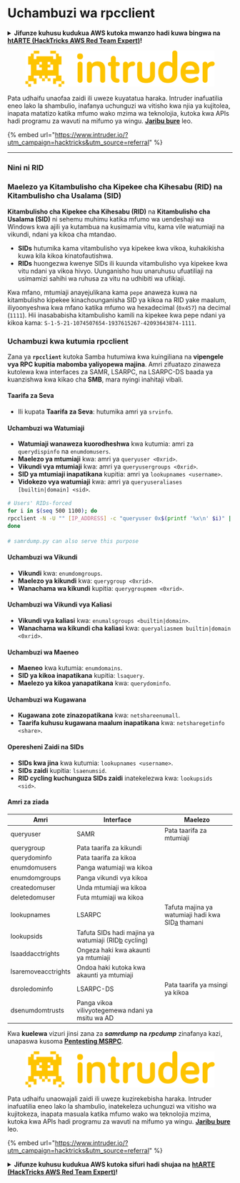 # Uchambuzi wa rpcclient

<details>

<summary><strong>Jifunze kuhusu kudukua AWS kutoka mwanzo hadi kuwa bingwa na</strong> <a href="https://training.hacktricks.xyz/courses/arte"><strong>htARTE (HackTricks AWS Red Team Expert)</strong></a><strong>!</strong></summary>

* Je, unafanya kazi katika **kampuni ya usalama wa mtandao**? Je, ungependa kuona **kampuni yako ikionekana katika HackTricks**? Au ungependa kupata ufikiaji wa **toleo jipya zaidi la PEASS au kupakua HackTricks kwa muundo wa PDF**? Angalia [**MPANGO WA KUJIUNGA**](https://github.com/sponsors/carlospolop)!
* Gundua [**Familia ya PEASS**](https://opensea.io/collection/the-peass-family), mkusanyiko wetu wa [**NFTs**](https://opensea.io/collection/the-peass-family) maalum
* Pata [**swag rasmi ya PEASS & HackTricks**](https://peass.creator-spring.com)
* **Jiunge na** [**💬**](https://emojipedia.org/speech-balloon/) [**Kikundi cha Discord**](https://discord.gg/hRep4RUj7f) au [**kikundi cha telegram**](https://t.me/peass) au **nifuatilie** kwenye **Twitter** 🐦[**@carlospolopm**](https://twitter.com/hacktricks_live)**.**
* **Shiriki mbinu zako za kudukua kwa kuwasilisha PRs kwenye [repo ya hacktricks](https://github.com/carlospolop/hacktricks) na [repo ya hacktricks-cloud](https://github.com/carlospolop/hacktricks-cloud)**.

</details>

<figure><img src="/.gitbook/assets/image (675).png" alt=""><figcaption></figcaption></figure>

Pata udhaifu unaofaa zaidi ili uweze kuyatatua haraka. Intruder inafuatilia eneo lako la shambulio, inafanya uchunguzi wa vitisho kwa njia ya kujitolea, inapata matatizo katika mfumo wako mzima wa teknolojia, kutoka kwa APIs hadi programu za wavuti na mifumo ya wingu. [**Jaribu bure**](https://www.intruder.io/?utm\_source=referral\&utm\_campaign=hacktricks) leo.

{% embed url="https://www.intruder.io/?utm_campaign=hacktricks&utm_source=referral" %}

***

### **Nini ni RID**

### Maelezo ya Kitambulisho cha Kipekee cha Kihesabu (RID) na Kitambulisho cha Usalama (SID)

**Kitambulisho cha Kipekee cha Kihesabu (RID)** na **Kitambulisho cha Usalama (SID)** ni sehemu muhimu katika mfumo wa uendeshaji wa Windows kwa ajili ya kutambua na kusimamia vitu, kama vile watumiaji na vikundi, ndani ya kikoa cha mtandao.

- **SIDs** hutumika kama vitambulisho vya kipekee kwa vikoa, kuhakikisha kuwa kila kikoa kinatofautishwa.
- **RIDs** huongezwa kwenye SIDs ili kuunda vitambulisho vya kipekee kwa vitu ndani ya vikoa hivyo. Uunganisho huu unaruhusu ufuatiliaji na usimamizi sahihi wa ruhusa za vitu na udhibiti wa ufikiaji.

Kwa mfano, mtumiaji anayejulikana kama `pepe` anaweza kuwa na kitambulisho kipekee kinachounganisha SID ya kikoa na RID yake maalum, iliyoonyeshwa kwa mfano katika mfumo wa hexadecimal (`0x457`) na decimal (`1111`). Hii inasababisha kitambulisho kamili na kipekee kwa pepe ndani ya kikoa kama: `S-1-5-21-1074507654-1937615267-42093643874-1111`.


### **Uchambuzi kwa kutumia rpcclient**

Zana ya **`rpcclient`** kutoka Samba hutumiwa kwa kuingiliana na **vipengele vya RPC kupitia mabomba yaliyopewa majina**. Amri zifuatazo zinaweza kutolewa kwa interfaces za SAMR, LSARPC, na LSARPC-DS baada ya kuanzishwa kwa kikao cha **SMB**, mara nyingi inahitaji vibali.

#### Taarifa za Seva

* Ili kupata **Taarifa za Seva**: hutumika amri ya `srvinfo`.

#### Uchambuzi wa Watumiaji

* **Watumiaji wanaweza kuorodheshwa** kwa kutumia: amri za `querydispinfo` na `enumdomusers`.
* **Maelezo ya mtumiaji** kwa: amri ya `queryuser <0xrid>`.
* **Vikundi vya mtumiaji** kwa: amri ya `queryusergroups <0xrid>`.
* **SID ya mtumiaji inapatikana** kupitia: amri ya `lookupnames <username>`.
* **Vidokezo vya watumiaji** kwa: amri ya `queryuseraliases [builtin|domain] <sid>`.
```bash
# Users' RIDs-forced
for i in $(seq 500 1100); do
rpcclient -N -U "" [IP_ADDRESS] -c "queryuser 0x$(printf '%x\n' $i)" | grep "User Name\|user_rid\|group_rid" && echo "";
done

# samrdump.py can also serve this purpose
```
#### Uchambuzi wa Vikundi

* **Vikundi** kwa: `enumdomgroups`.
* **Maelezo ya kikundi** kwa: `querygroup <0xrid>`.
* **Wanachama wa kikundi** kupitia: `querygroupmem <0xrid>`.

#### Uchambuzi wa Vikundi vya Kaliasi

* **Vikundi vya kaliasi** kwa: `enumalsgroups <builtin|domain>`.
* **Wanachama wa kikundi cha kaliasi** kwa: `queryaliasmem builtin|domain <0xrid>`.

#### Uchambuzi wa Maeneo

* **Maeneo** kwa kutumia: `enumdomains`.
* **SID ya kikoa inapatikana** kupitia: `lsaquery`.
* **Maelezo ya kikoa yanapatikana** kwa: `querydominfo`.

#### Uchambuzi wa Kugawana

* **Kugawana zote zinazopatikana** kwa: `netshareenumall`.
* **Taarifa kuhusu kugawana maalum inapatikana** kwa: `netsharegetinfo <share>`.

#### Operesheni Zaidi na SIDs

* **SIDs kwa jina** kwa kutumia: `lookupnames <username>`.
* **SIDs zaidi** kupitia: `lsaenumsid`.
* **RID cycling kuchunguza SIDs zaidi** inatekelezwa kwa: `lookupsids <sid>`.

#### **Amri za ziada**

| **Amri**             | **Interface**                                                                                                                                     | **Maelezo**                                                                                                                               |
| ------------------- | ------------------------------------------------------------------------------------------------------------------------------------------------- | ----------------------------------------------------------------------------------------------------------------------------------------- |
| queryuser           | SAMR                                                                                                                                              | Pata taarifa za mtumiaji                                                                                                                 |
| querygroup          | Pata taarifa za kikundi                                                                                                                        |                                                                                                                                           |
| querydominfo        | Pata taarifa za kikoa                                                                                                                           |                                                                                                                                           |
| enumdomusers        | Panga watumiaji wa kikoa                                                                                                                         |                                                                                                                                           |
| enumdomgroups       | Panga vikundi vya kikoa                                                                                                                          |                                                                                                                                           |
| createdomuser       | Unda mtumiaji wa kikoa                                                                                                                           |                                                                                                                                           |
| deletedomuser       | Futa mtumiaji wa kikoa                                                                                                                           |                                                                                                                                           |
| lookupnames         | LSARPC                                                                                                                                            | Tafuta majina ya watumiaji hadi kwa SID[a](https://learning.oreilly.com/library/view/network-security-assessment/9781491911044/ch08.html#ch08fn8) thamani |
| lookupsids          | Tafuta SIDs hadi majina ya watumiaji (RID[b](https://learning.oreilly.com/library/view/network-security-assessment/9781491911044/ch08.html#ch08fn9) cycling) |                                                                                                                                           |
| lsaaddacctrights    | Ongeza haki kwa akaunti ya mtumiaji                                                                                                              |                                                                                                                                           |
| lsaremoveacctrights | Ondoa haki kutoka kwa akaunti ya mtumiaji                                                                                                         |                                                                                                                                           |
| dsroledominfo       | LSARPC-DS                                                                                                                                         | Pata taarifa ya msingi ya kikoa                                                                                                          |
| dsenumdomtrusts     | Panga vikoa vilivyotegemewa ndani ya msitu wa AD                                                                                                  |                                                                                                                                           |

Kwa **kuelewa** vizuri jinsi zana za _**samrdump**_ **na** _**rpcdump**_ zinafanya kazi, unapaswa kusoma [**Pentesting MSRPC**](../135-pentesting-msrpc.md).

<figure><img src="/.gitbook/assets/image (675).png" alt=""><figcaption></figcaption></figure>

Pata udhaifu unaowajali zaidi ili uweze kuzirekebisha haraka. Intruder inafuatilia eneo lako la shambulio, inatekeleza uchunguzi wa vitisho wa kujitokeza, inapata masuala katika mfumo wako wa teknolojia mzima, kutoka kwa APIs hadi programu za wavuti na mifumo ya wingu. [**Jaribu bure**](https://www.intruder.io/?utm\_source=referral\&utm\_campaign=hacktricks) leo.

{% embed url="https://www.intruder.io/?utm_campaign=hacktricks&utm_source=referral" %}


<details>

<summary><strong>Jifunze kuhusu kudukua AWS kutoka sifuri hadi shujaa na</strong> <a href="https://training.hacktricks.xyz/courses/arte"><strong>htARTE (HackTricks AWS Red Team Expert)</strong></a><strong>!</strong></summary>

* Je, unafanya kazi katika **kampuni ya usalama wa mtandao**? Je, ungependa kuona **kampuni yako inatangazwa katika HackTricks**? au ungependa kupata ufikiaji wa **toleo jipya zaidi la PEASS au kupakua HackTricks kwa PDF**? Angalia [**MPANGO WA KUJIUNGA**](https://github.com/sponsors/carlospolop)!
* Gundua [**The PEASS Family**](https://opensea.io/collection/the-peass-family), mkusanyiko wetu wa [**NFTs**](https://opensea.io/collection/the-peass-family) za kipekee
* Pata [**swag rasmi ya PEASS & HackTricks**](https://peass.creator-spring.com)
* **Jiunge na** [**💬**](https://emojipedia.org/speech-balloon/) [**Kikundi cha Discord**](https://discord.gg/hRep4RUj7f) au **kikundi cha telegram**](https://t.me/peass) au **nifuate** kwenye **Twitter** 🐦[**@carlospolopm**](https://twitter.com/hacktricks_live)**.**
* **Shiriki mbinu zako za kudukua kwa kuwasilisha PR kwa [repo ya hacktricks](https://github.com/carlospolop/hacktricks) na [repo ya hacktricks-cloud](https://github.com/carlospolop/hacktricks-cloud)**.

</details>
